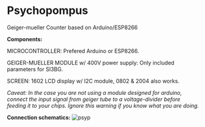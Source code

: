 # Psychopompus
Geiger-mueller Counter based on Arduino/ESP8266

**Components:**

  MICROCONTROLLER: Prefered Arduino or ESP8266.

  GEIGER-MUELLER MODULE w/ 400V power supply: Only included parameters for SI3BG. 

  SCREEN: 1602 LCD display w/ I2C module, 0802 & 2004 also works.

*Caveat: In the case you are not using a module designed for arduino, connect the input signal from geiger tube to a voltage-divider before feeding it to your chips.
Ignore this warning if you know what you are doing.*

**Connection schematics:**
![psyp](https://user-images.githubusercontent.com/56753892/174328762-9a3f501c-7d19-4d1e-8f35-57b50257870b.jpg)
